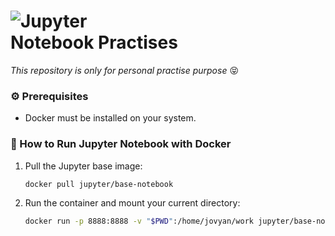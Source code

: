 # ![Jupyter](https://jupyter.org/assets/logos/rectanglelogo-greytext-orangebody-greymoons.svg) <br>Notebook Practises

*This repository is only for personal practise purpose* 😝

### ⚙️ Prerequisites

- Docker must be installed on your system.

### 🚀 How to Run Jupyter Notebook with Docker

1. Pull the Jupyter base image:

    ```bash
    docker pull jupyter/base-notebook
    ```

2. Run the container and mount your current directory:

    ```bash
    docker run -p 8888:8888 -v "$PWD":/home/jovyan/work jupyter/base-notebook
    ```
